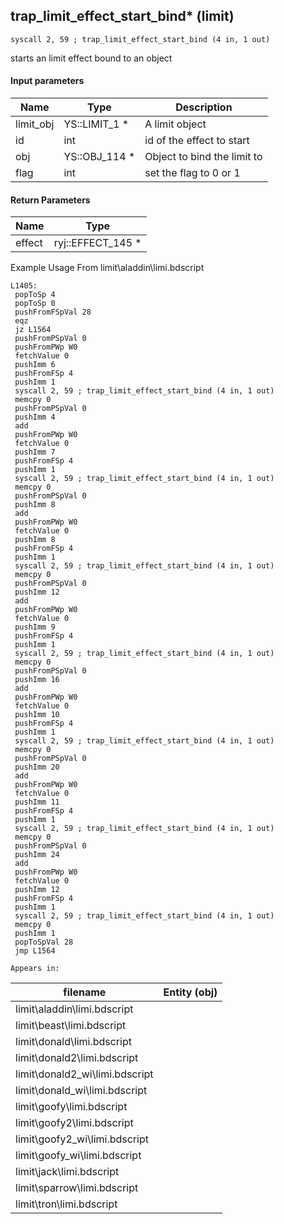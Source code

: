 ## trap_limit_effect_start_bind* (limit)

`syscall 2, 59 ; trap_limit_effect_start_bind (4 in, 1 out)`

starts an limit effect bound to an object

#### Input parameters
| Name | Type | Description
|------|------|------------
| limit_obj   | YS::LIMIT_1 *   | A limit object
| id   | int   | id of the effect to start
| obj   | YS::OBJ_114 *   | Object to bind the limit to
| flag   | int   | set the flag to 0 or 1


#### Return Parameters
| Name | Type
|------|-----
| effect   | ryj::EFFECT_145 *   
Example Usage From limit\aladdin\limi.bdscript
```plaintext
L1405:
 popToSp 4
 popToSp 0
 pushFromFSpVal 28
 eqz 
 jz L1564
 pushFromPSpVal 0
 pushFromPWp W0
 fetchValue 0
 pushImm 6
 pushFromFSp 4
 pushImm 1
 syscall 2, 59 ; trap_limit_effect_start_bind (4 in, 1 out)
 memcpy 0
 pushFromPSpVal 0
 pushImm 4
 add 
 pushFromPWp W0
 fetchValue 0
 pushImm 7
 pushFromFSp 4
 pushImm 1
 syscall 2, 59 ; trap_limit_effect_start_bind (4 in, 1 out)
 memcpy 0
 pushFromPSpVal 0
 pushImm 8
 add 
 pushFromPWp W0
 fetchValue 0
 pushImm 8
 pushFromFSp 4
 pushImm 1
 syscall 2, 59 ; trap_limit_effect_start_bind (4 in, 1 out)
 memcpy 0
 pushFromPSpVal 0
 pushImm 12
 add 
 pushFromPWp W0
 fetchValue 0
 pushImm 9
 pushFromFSp 4
 pushImm 1
 syscall 2, 59 ; trap_limit_effect_start_bind (4 in, 1 out)
 memcpy 0
 pushFromPSpVal 0
 pushImm 16
 add 
 pushFromPWp W0
 fetchValue 0
 pushImm 10
 pushFromFSp 4
 pushImm 1
 syscall 2, 59 ; trap_limit_effect_start_bind (4 in, 1 out)
 memcpy 0
 pushFromPSpVal 0
 pushImm 20
 add 
 pushFromPWp W0
 fetchValue 0
 pushImm 11
 pushFromFSp 4
 pushImm 1
 syscall 2, 59 ; trap_limit_effect_start_bind (4 in, 1 out)
 memcpy 0
 pushFromPSpVal 0
 pushImm 24
 add 
 pushFromPWp W0
 fetchValue 0
 pushImm 12
 pushFromFSp 4
 pushImm 1
 syscall 2, 59 ; trap_limit_effect_start_bind (4 in, 1 out)
 memcpy 0
 pushImm 1
 popToSpVal 28
 jmp L1564
```





	Appears in:
| filename | Entity (obj)
|----------|-------------
| limit\aladdin\limi.bdscript       |           
| limit\beast\limi.bdscript       |           
| limit\donald\limi.bdscript       |           
| limit\donald2\limi.bdscript       |           
| limit\donald2_wi\limi.bdscript       |           
| limit\donald_wi\limi.bdscript       |           
| limit\goofy\limi.bdscript       |           
| limit\goofy2\limi.bdscript       |           
| limit\goofy2_wi\limi.bdscript       |           
| limit\goofy_wi\limi.bdscript       |           
| limit\jack\limi.bdscript       |           
| limit\sparrow\limi.bdscript       |           
| limit\tron\limi.bdscript       |           



